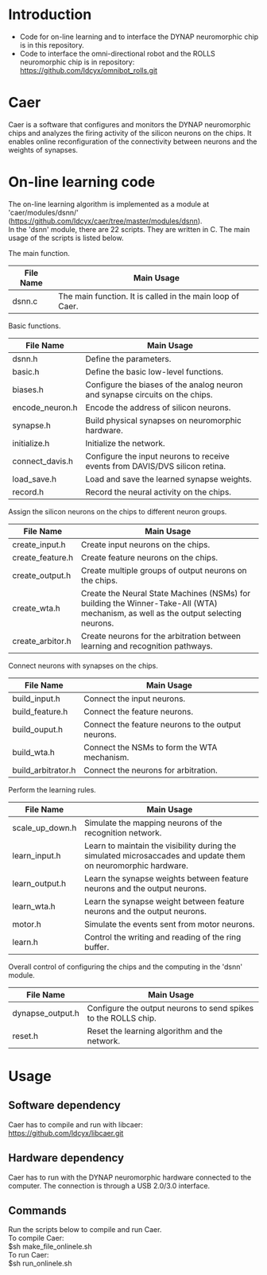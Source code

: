# Introduction
* Code for on-line learning and to interface the DYNAP neuromorphic chip is in this repository. <br />
* Code to interface the omni-directional robot and the ROLLS neuromorphic chip is in repository:
https://github.com/ldcyx/omnibot_rolls.git

# Caer
Caer is a software that configures and monitors the DYNAP neuromorphic chips and analyzes the firing activity of the silicon neurons on the chips. 
It enables online reconfiguration of the connectivity between neurons and the weights of synapses. 

# On-line learning code
The on-line learning algorithm is implemented as a module at 'caer/modules/dsnn/' (https://github.com/ldcyx/caer/tree/master/modules/dsnn). <br />
In the 'dsnn' module, there are 22 scripts. They are written in C. The main usage of the scripts is listed below. <br />

The main function.  <br />

File Name | Main Usage
------------ | ------------- 
dsnn.c | The main function. It is called in the main loop of Caer. 

Basic functions. <br />

File Name | Main Usage
------------ | -------------
dsnn.h | Define the parameters. 
basic.h | Define the basic low-level functions.
biases.h | Configure the biases of the analog neuron and synapse circuits on the chips. 
encode_neuron.h | Encode the address of silicon neurons.
synapse.h | Build physical synapses on neuromorphic hardware. 
initialize.h | Initialize the network. 
connect_davis.h | Configure the input neurons to receive events from DAVIS/DVS silicon retina. 
load_save.h | Load and save the learned synapse weights. 
record.h | Record the neural activity on the chips. 

Assign the silicon neurons on the chips to different neuron groups.  <br />

File Name | Main Usage
------------ | -------------
create_input.h | Create input neurons on the chips.
create_feature.h | Create feature neurons on the chips. 
create_output.h | Create multiple groups of output neurons on the chips.
create_wta.h | Create the Neural State Machines (NSMs) for building the Winner-Take-All (WTA) mechanism, as well as the output selecting neurons.
create_arbitor.h | Create neurons for the arbitration between learning and recognition pathways.

Connect neurons with synapses on the chips.  <br />

File Name | Main Usage
------------ | -------------
build_input.h | Connect the input neurons. 
build_feature.h | Connect the feature neurons. 
build_ouput.h | Connect the feature neurons to the output neurons. 
build_wta.h | Connect the NSMs to form the WTA mechanism. 
build_arbitrator.h | Connect the neurons for arbitration. 

Perform the learning rules. <br /> 

File Name | Main Usage
------------ | -------------
scale_up_down.h | Simulate the mapping neurons of the recognition network. 
learn_input.h | Learn to maintain the visibility during the simulated microsaccades and update them on neuromorphic hardware.
learn_output.h | Learn the synapse weights between feature neurons and the output neurons.
learn_wta.h | Learn the synapse weight between feature neurons and the output neurons. 
motor.h | Simulate the events sent from motor neurons. 
learn.h | Control the writing and reading of the ring buffer. 

Overall control of configuring the chips and the computing in the 'dsnn' module. <br />

File Name | Main Usage
------------ | -------------
dynapse_output.h | Configure the output neurons to send spikes to the ROLLS chip. 
reset.h | Reset the learning algorithm and the network.

# Usage

## Software dependency
Caer has to compile and run with libcaer: https://github.com/ldcyx/libcaer.git <br />

## Hardware dependency
Caer has to run with the DYNAP neuromorphic hardware connected to the computer. The connection is through a USB 2.0/3.0 interface. <br />

## Commands
Run the scripts below to compile and run Caer. <br />
To compile Caer: <br />
$sh make_file_onlinele.sh <br />
To run Caer: <br />
$sh run_onlinele.sh <br />
